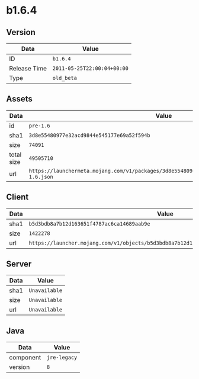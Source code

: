# b1.6.4

## Version

|**Data**        | **Value**                 |
|----------------|-------------------------|
| ID   | ```b1.6.4```   |
| Release Time   | ```2011-05-25T22:00:04+00:00```   |
| Type   | ```old_beta```   |

## Assets

|**Data**        | **Value**                 |
|----------------|-------------------------|
| id   | ```pre-1.6```   |
| sha1   | ```3d8e55480977e32acd9844e545177e69a52f594b```   |
| size   | ```74091```   |
| total size  | ```49505710```  |
| url       | ```https://launchermeta.mojang.com/v1/packages/3d8e55480977e32acd9844e545177e69a52f594b/pre-1.6.json``` |

## Client

|**Data**        | **Value**                 |
|----------------|-------------------------|
| sha1   | ```b5d3bdb8a7b12d163651f4787ac6ca14689aab9e```   |
| size   | ```1422278```   |
| url       | ```https://launcher.mojang.com/v1/objects/b5d3bdb8a7b12d163651f4787ac6ca14689aab9e/client.jar``` |

## Server

|**Data**        | **Value**                 |
|----------------|-------------------------|
| sha1   | ```Unavailable```   |
| size   | ```Unavailable```   |
| url       | ```Unavailable``` |

## Java

|**Data**        | **Value**                 |
|----------------|-------------------------|
| component   | ```jre-legacy```   |
| version   | ```8```   |